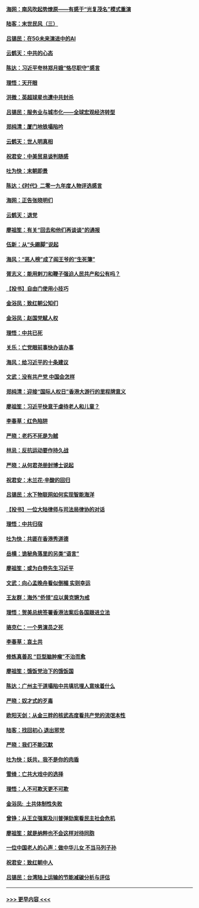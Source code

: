 #### [海网：南风吹起势燎原——有感于“光复茂名”模式重演](../pages/nsc993/n11732308.md?t=12200955) 
#### [陆客：末世民风（三）](../pages/nsc993/n11732211.md?t=12200955) 
#### [吕锡民：在5G未来演进中的AI](../pages/nsc993/n11730010.md?t=12200955) 
#### [云鹤天：中共的心态](../pages/nsc993/n11729906.md?t=12200955) 
#### [陈达：习近平夸林郑月娥“恪尽职守”感言](../pages/nsc993/n11729881.md?t=12200955) 
#### [理悟：天开眼](../pages/nsc993/n11729699.md?t=12200955) 
#### [洪微：英超球星也遭中共封杀](../pages/nsc993/n11727243.md?t=12200955) 
#### [吕锡民：服务业与城市化——全球宏观经济转型](../pages/nsc993/n11725845.md?t=12200955) 
#### [郑纯清：厦门地铁塌陷吟](../pages/nsc993/n11725813.md?t=12200955) 
#### [云鹤天：世人明真相](../pages/nsc993/n11725621.md?t=12200955) 
#### [祝君安：中美贸易谈判随感](../pages/nsc993/n11725609.md?t=12200955) 
#### [吐为快：末朝即景](../pages/nsc993/n11723365.md?t=12200955) 
#### [陈达：《时代》二零一九年度人物评选感言](../pages/nsc993/n11723337.md?t=12200955) 
#### [海网：正告张晓明们](../pages/nsc993/n11723228.md?t=12200955) 
#### [云鹤天：退党](../pages/nsc993/n11723056.md?t=12200955) 
#### [廖祖笙：有关“回去和他们再谈谈”的通报](../pages/nsc993/n11722442.md?t=12200955) 
#### [伍新：从“头踢脚”说起](../pages/nsc993/n11722429.md?t=12200955) 
#### [海风：“恶人榜”成了阎王爷的“生死簿”](../pages/nsc993/n11722272.md?t=12200955) 
#### [胥志义：能用剌刀和鞭子强迫人民共产和公有吗？](../pages/nsc993/n11720569.md?t=12200955) 
#### [【投书】自由门使用小技巧](../pages/nsc993/n11720180.md?t=12200955) 
#### [金浴凤：致红朝公知们](../pages/nsc993/n11720563.md?t=12200955) 
#### [金浴凤：赵国党赋人权](../pages/nsc993/n11720533.md?t=12200955) 
#### [理悟：中共已死](../pages/nsc993/n11720233.md?t=12200955) 
#### [关乐：亡党眼前事快办该办事](../pages/nsc993/n11719160.md?t=12200955) 
#### [海风：给习近平的十条建议](../pages/nsc993/n11717616.md?t=12200955) 
#### [文武：没有共产党 中国会怎样](../pages/nsc993/n11717584.md?t=12200955) 
#### [郑纯清：迎接“国际人权日”香港大游行的里程牌意义](../pages/nsc993/n11717417.md?t=12200955) 
#### [廖祖笙：习近平快意于虐待老人和儿童？](../pages/nsc993/n11715313.md?t=12200955) 
#### [李春草：红色陷阱](../pages/nsc993/n11715029.md?t=12200955) 
#### [严晓：老朽不死是为贼](../pages/nsc993/n11712910.md?t=12200955) 
#### [林忌：反抗运动要作持久战](../pages/nsc993/n11712623.md?t=12200955) 
#### [严晓：从何君尧册封博士说起](../pages/nsc993/n11712465.md?t=12200955) 
#### [祝君安：木兰花·辛酸的回归](../pages/nsc993/n11712381.md?t=12200955) 
#### [吕锡民：水下物联网如何实现智能海洋](../pages/nsc993/n11711158.md?t=12200955) 
#### [【投书】一位大陆律师与司法局律协的对话](../pages/nsc993/n11709675.md?t=12200955) 
#### [理悟：中共归宿](../pages/nsc993/n11710059.md?t=12200955) 
#### [吐为快：共匪在香港秀道德](../pages/nsc993/n11709979.md?t=12200955) 
#### [岳横：诡秘角落里的另类“语言”](../pages/nsc993/n11709792.md?t=12200955) 
#### [廖祖笙：或为白卷先生习近平](../pages/nsc993/n11708330.md?t=12200955) 
#### [文武：向心孟晚舟看似倒楣 实则幸运](../pages/nsc993/n11708236.md?t=12200955) 
#### [王友群：海外“侨领”应以黄克锵为戒](../pages/nsc993/n11706176.md?t=12200955) 
#### [理悟：贺美总统签署香港法案后各国跟进立法](../pages/nsc993/n11706853.md?t=12200955) 
#### [骆克仁：一个男演员之死](../pages/nsc993/n11706677.md?t=12200955) 
#### [李春草：哀土共](../pages/nsc993/n11706255.md?t=12200955) 
#### [修炼真善忍 “巨型脑肿瘤”不治而愈](../pages/nsc993/n11705340.md?t=12200955) 
#### [廖祖笙：饿饭党治下的饿饭国](../pages/nsc993/n11705085.md?t=12200955) 
#### [陈达：广州主干道塌陷中共填坑埋人意味着什么](../pages/nsc993/n11705046.md?t=12200955) 
#### [严晓：奴才式的歹毒](../pages/nsc993/n11704826.md?t=12200955) 
#### [欧阳天剑：从金三胖的核武态度看共产党的流氓本性](../pages/nsc993/n11702238.md?t=12200955) 
#### [陆客：找回初心 退出邪党](../pages/nsc993/n11702213.md?t=12200955) 
#### [严晓：我们不能沉默](../pages/nsc993/n11702110.md?t=12200955) 
#### [吐为快：妖共，我不是你的肉盾](../pages/nsc993/n11701366.md?t=12200955) 
#### [雪绮：亡共大戏中的选择](../pages/nsc993/n11699922.md?t=12200955) 
#### [理悟：人不可欺天更不可欺](../pages/nsc993/n11699657.md?t=12200955) 
#### [金浴凤:  土共体制性失败](../pages/nsc993/n11699361.md?t=12200955) 
#### [曾铮：从王立强案及川普弹劾案看民主社会危机](../pages/nsc993/n11699318.md?t=12200955) 
#### [廖祖笙：就是纳粹也不会这样对待同胞](../pages/nsc993/n11697658.md?t=12200955) 
#### [一位中国老人的心声：做中华儿女 不当马列子孙](../pages/nsc993/n11697525.md?t=12200955) 
#### [祝君安：致红朝中人](../pages/nsc993/n11697518.md?t=12200955) 
#### [吕锡民：台湾陆上运输的节能减碳分析与评估](../pages/nsc993/n11694983.md?t=12200955) 

----
#### [ >>> 更早内容 <<< ](../indexes/nsc993-earlier.md)

